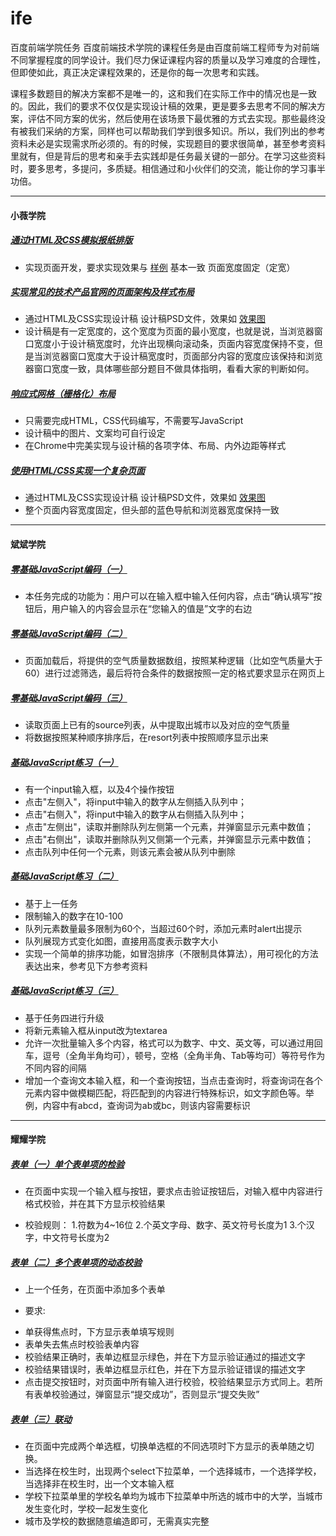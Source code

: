 # ife
百度前端学院任务
百度前端技术学院的课程任务是由百度前端工程师专为对前端不同掌握程度的同学设计。我们尽力保证课程内容的质量以及学习难度的合理性，但即使如此，真正决定课程效果的，还是你的每一次思考和实践。

课程多数题目的解决方案都不是唯一的，这和我们在实际工作中的情况也是一致的。因此，我们的要求不仅仅是实现设计稿的效果，更是要多去思考不同的解决方案，评估不同方案的优劣，然后使用在该场景下最优雅的方式去实现。那些最终没有被我们采纳的方案，同样也可以帮助我们学到很多知识。所以，我们列出的参考资料未必是实现需求所必须的。有的时候，实现题目的要求很简单，甚至参考资料里就有，但是背后的思考和亲手去实践却是任务最关键的一部分。在学习这些资料时，要多思考，多提问，多质疑。相信通过和小伙伴们的交流，能让你的学习事半功倍。

---

#### 小薇学院

##### [通过HTML及CSS模拟报纸排版](https://keangj.github.io/ife/xiaowei/task06/index06.html)
* 实现页面开发，要求实现效果与 [样例](https://github.com/keangj/ife/blob/master/xiaowei/task06/image/task.jpg) 基本一致
页面宽度固定（定宽）

##### [实现常见的技术产品官网的页面架构及样式布局](https://keangj.github.io/ife/xiaowei/task07/index07.html)
* 通过HTML及CSS实现设计稿 设计稿PSD文件，效果如 [效果图](https://github.com/keangj/ife/blob/master/xiaowei/task07/images/task.jpg)
* 设计稿是有一定宽度的，这个宽度为页面的最小宽度，也就是说，当浏览器窗口宽度小于设计稿宽度时，允许出现横向滚动条，页面内容宽度保持不变，但是当浏览器窗口宽度大于设计稿宽度时，页面部分内容的宽度应该保持和浏览器窗口宽度一致，具体哪些部分题目不做具体指明，看看大家的判断如何。

##### [响应式网格（栅格化）布局](https://keangj.github.io/ife/xiaowei/task08/index.html)
* 只需要完成HTML，CSS代码编写，不需要写JavaScript
* 设计稿中的图片、文案均可自行设定
* 在Chrome中完美实现与设计稿的各项字体、布局、内外边距等样式

##### [使用HTML/CSS实现一个复杂页面](https://keangj.github.io/ife/xiaowei/task09/index.html)
* 通过HTML及CSS实现设计稿 设计稿PSD文件，效果如 [效果图](https://github.com/keangj/ife/blob/master/xiaowei/task09/images/task.jpg)
* 整个页面内容宽度固定，但头部的蓝色导航和浏览器宽度保持一致

---

#### 斌斌学院

##### [零基础JavaScript编码（一）](https://keangj.github.io/ife/binbin/task.html)
* 本任务完成的功能为：用户可以在输入框中输入任何内容，点击“确认填写”按钮后，用户输入的内容会显示在“您输入的值是”文字的右边

##### [零基础JavaScript编码（二）](https://keangj.github.io/ife/binbin/task01.html)
* 页面加载后，将提供的空气质量数据数组，按照某种逻辑（比如空气质量大于60）进行过滤筛选，最后将符合条件的数据按照一定的格式要求显示在网页上

##### [零基础JavaScript编码（三）](https://keangj.github.io/ife/binbin/task02.html)
* 读取页面上已有的source列表，从中提取出城市以及对应的空气质量
* 将数据按照某种顺序排序后，在resort列表中按照顺序显示出来

##### [基础JavaScript练习（一）](https://keangj.github.io/ife/binbin/task03/index.html)
* 有一个input输入框，以及4个操作按钮
* 点击"左侧入"，将input中输入的数字从左侧插入队列中；
* 点击"右侧入"，将input中输入的数字从右侧插入队列中；
* 点击"左侧出"，读取并删除队列左侧第一个元素，并弹窗显示元素中数值；
* 点击"右侧出"，读取并删除队列又侧第一个元素，并弹窗显示元素中数值；
* 点击队列中任何一个元素，则该元素会被从队列中删除

##### [基础JavaScript练习（二）](https://keangj.github.io/ife/binbin/task04/index04.html)
* 基于上一任务
* 限制输入的数字在10-100
* 队列元素数量最多限制为60个，当超过60个时，添加元素时alert出提示
* 队列展现方式变化如图，直接用高度表示数字大小
* 实现一个简单的排序功能，如冒泡排序（不限制具体算法），用可视化的方法表达出来，参考见下方参考资料

##### [基础JavaScript练习（三）](https://keangj.github.io/ife/binbin/task05/index05.html)
* 基于任务四进行升级
* 将新元素输入框从input改为textarea
* 允许一次批量输入多个内容，格式可以为数字、中文、英文等，可以通过用回车，逗号（全角半角均可），顿号，空格（全角半角、Tab等均可）等符号作为不同内容的间隔
* 增加一个查询文本输入框，和一个查询按钮，当点击查询时，将查询词在各个元素内容中做模糊匹配，将匹配到的内容进行特殊标识，如文字颜色等。举例，内容中有abcd，查询词为ab或bc，则该内容需要标识

---

#### 耀耀学院

##### [表单（一）单个表单项的检验](https://keangj.github.io/ife/yaoyao/task01/index.html)
* 在页面中实现一个输入框与按钮，要求点击验证按钮后，对输入框中内容进行格式校验，并在其下方显示校验结果

* 校验规则：
 1.符数为4~16位
 2.个英文字母、数字、英文符号长度为1
 3.个汉字，中文符号长度为2

##### [表单（二）多个表单项的动态校验](https://keangj.github.io/ife/yaoyao/task02/index.html)
* 上一个任务，在页面中添加多个表单

* 要求:
 - 单获得焦点时，下方显示表单填写规则
 - 表单失去焦点时校验表单内容
 - 校验结果正确时，表单边框显示绿色，并在下方显示验证通过的描述文字
 - 校验结果错误时，表单边框显示红色，并在下方显示验证错误的描述文字
 - 点击提交按钮时，对页面中所有输入进行校验，校验结果显示方式同上。若所有表单校验通过，弹窗显示“提交成功”，否则显示“提交失败”

##### [表单（三）联动](https://keangj.github.io/ife/yaoyao/task03/index.html)
* 在页面中完成两个单选框，切换单选框的不同选项时下方显示的表单随之切换。
* 当选择在校生时，出现两个select下拉菜单，一个选择城市，一个选择学校，当选择非在校生时，出一个文本输入框
* 学校下拉菜单里的学校名单均为城市下拉菜单中所选的城市中的大学，当城市发生变化时，学校一起发生变化
* 城市及学校的数据随意编造即可，无需真实完整
